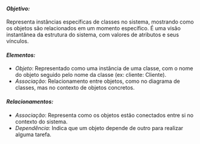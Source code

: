 #### *Objetivo:*
Representa instâncias específicas de classes no sistema, mostrando como os objetos são relacionados em um momento específico. É uma visão instantânea da estrutura do sistema, com valores de atributos e seus vínculos.

#### *Elementos:*
- *Objeto*: Representado como uma instância de uma classe, com o nome do objeto seguido pelo nome da classe (ex: cliente: Cliente).
- *Associação*: Relacionamento entre objetos, como no diagrama de classes, mas no contexto de objetos concretos.

#### *Relacionamentos:*
- *Associação*: Representa como os objetos estão conectados entre si no contexto do sistema.
- *Dependência*: Indica que um objeto depende de outro para realizar alguma tarefa.
